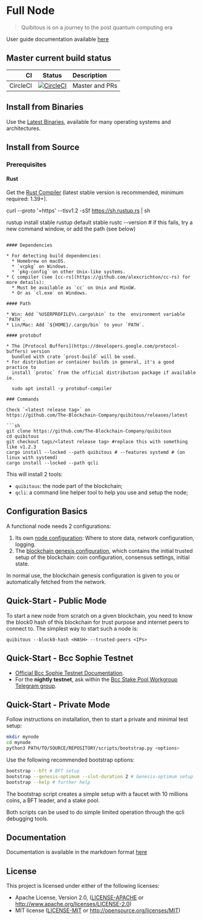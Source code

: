 # Full Node

> Quibitous is on a journey to the post quantum computing era
> 

User guide documentation available [here][docs]

[docs]: https://The-Blockchain-Company.github.io/quibitous

## Master current build status

| CI | Status | Description |
|---:|:------:|:------------|
| CircleCI | [![CircleCI](https://circleci.com/gh/The-Blockchain-Company/quibitous/tree/master.svg?style=svg)](https://circleci.com/gh/The-Blockchain-Company/quibitous/tree/master) | Master and PRs |

## Install from Binaries

Use the [Latest Binaries](https://github.com/The-Blockchain-Company/quibitous/releases),
available for many operating systems and architectures.

## Install from Source

### Prerequisites

#### Rust

Get the [Rust Compiler](https://www.rust-lang.org/tools/install) (latest stable
version is recommended, minimum required: 1.39+).

curl --proto '=https' --tlsv1.2 -sSf https://sh.rustup.rs | sh

rustup install stable
rustup default stable
rustc --version # if this fails, try a new command window, or add the path (see below)
```

#### Dependencies

* For detecting build dependencies:
  * Homebrew on macOS.
  * `vcpkg` on Windows.
  * `pkg-config` on other Unix-like systems.
* C compiler (see [cc-rs](https://github.com/alexcrichton/cc-rs) for more details):
  * Must be available as `cc` on Unix and MinGW.
  * Or as `cl.exe` on Windows.

#### Path

* Win: Add `%USERPROFILE%\.cargo\bin` to the  environment variable `PATH`.
* Lin/Mac: Add `${HOME}/.cargo/bin` to your `PATH`.

#### protobuf

* The [Protocol Buffers](https://developers.google.com/protocol-buffers) version
  bundled with crate `prost-build` will be used.
* For distribution or container builds in general, it's a good practice to
  install `protoc` from the official distribution package if available ie.

  sudo apt install -y protobuf-compiler

### Commands

Check `<latest release tag>` on
https://github.com/The-Blockchain-Company/quibitous/releases/latest

```sh
git clone https://github.com/The-Blockchain-Company/quibitous
cd quibitous
git checkout tags/<latest release tag> #replace this with something like v1.2.3
cargo install --locked --path quibitous # --features systemd # (on linux with systemd)
cargo install --locked --path qcli
```

This will install 2 tools:

* `quibitous`: the node part of the blockchain;
* `qcli`: a command line helper tool to help you use and setup the node;

## Configuration Basics

A functional node needs 2 configurations:

1. Its own [node configuration](https://The-Blockchain-Company.github.io/quibitous/configuration/introduction.html):
   Where to store data, network configuration, logging.
2. The [blockchain genesis configuration](https://The-Blockchain-Company.github.io/quibitous/advanced/introduction.html),
   which contains the initial trusted setup of the blockchain: coin
   configuration, consensus settings, initial state.

In normal use, the blockchain genesis configuration is given to you or
automatically fetched from the network.

## Quick-Start - Public Mode

To start a new node from scratch on a given blockchain, you need to know the
block0 hash of this blockchain for trust purpose and internet peers to connect
to. The simplest way to start such a node is:

    quibitous --block0-hash <HASH> --trusted-peers <IPs>

## Quick-Start - Bcc Sophie Testnet

* [Official Bcc Sophie Testnet Documentation](https://testnet.tbcodev.io/bcc/sophie/).
* For the **nightly testnet**, ask within the
  [Bcc Stake Pool Workgroup Telegram group](https://web.telegram.org/#/im?p=@BccStakePoolWorkgroup).

## Quick-Start - Private Mode

Follow instructions on installation, then to start a private and minimal test
setup:

```sh
mkdir mynode
cd mynode
python3 PATH/TO/SOURCE/REPOSITORY/scripts/bootstrap.py <options>
```

Use the following recommended bootstrap options:

```sh
bootstrap --bft # BFT setup
bootstrap --genesis-optimum --slot-duration 2 # Genesis-optimum setup
bootstrap --help # further help
```

The bootstrap script creates a simple setup with a faucet with 10 millions
coins, a BFT leader, and a stake pool.

Both scripts can be used to do simple limited operation through the qcli
debugging tools.

## Documentation

Documentation is available in the markdown format [here](doc/SUMMARY.md)

## License

This project is licensed under either of the following licenses:

* Apache License, Version 2.0, ([LICENSE-APACHE](LICENSE-APACHE) or
  http://www.apache.org/licenses/LICENSE-2.0)
* MIT license ([LICENSE-MIT](LICENSE-MIT) or
  http://opensource.org/licenses/MIT)
